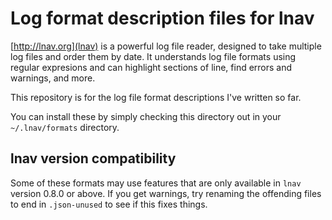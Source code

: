 # Log format description files for lnav

[http://lnav.org](lnav) is a powerful log file reader, designed to take
multiple log files and order them by date.  It understands log file formats
using regular expresions and can highlight sections of line, find errors
and warnings, and more.

This repository is for the log file format descriptions I've written so far.

You can install these by simply checking this directory out in your
`~/.lnav/formats` directory.

## lnav version compatibility

Some of these formats may use features that are only available in `lnav`
version 0.8.0 or above.  If you get warnings, try renaming the
offending files to end in `.json-unused` to see if this fixes things.
